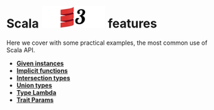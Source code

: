 # Scala ![My image](img/scala3_small.jpg) features

Here we cover with some practical examples, the most common use of Scala API.

* **[Given instances](src/main/scala/scala/features/GivenInstancesFeatures.scala)**
* **[Implicit functions](src/main/scala/scala/features/ImplicitFunctionFeature.scala)**
* **[Intersection types](src/main/scala/scala/features/IntersectionTypesFeature.scala)**
* **[Union types](src/main/scala/scala/features/UnionTypesFeature.scala)**
* **[Type Lambda](src/main/scala/scala/features/TypeLambdaFeature.scala)**
* **[Trait Params](src/main/scala/scala/features/TraitParamsFeature.scala)**
